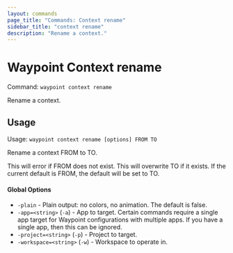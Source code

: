 ```yaml
---
layout: commands
page_title: "Commands: Context rename"
sidebar_title: "context rename"
description: "Rename a context."
---
```


# Waypoint Context rename

Command: `waypoint context rename`

Rename a context.


## Usage

Usage: `waypoint context rename [options] FROM TO`


  Rename a context FROM to TO.

  This will error if FROM does not exist. This will overwrite TO if it
  exists. If the current default is FROM, the default will be set to TO.

#### Global Options

- `-plain` - Plain output: no colors, no animation. The default is false.
- `-app=<string>` (`-a`) - App to target. Certain commands require a single app target for Waypoint configurations with multiple apps. If you have a single app, then this can be ignored.
- `-project=<string>` (`-p`) - Project to target.
- `-workspace=<string>` (`-w`) - Workspace to operate in.


